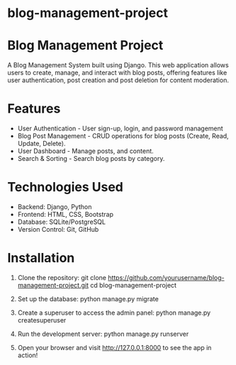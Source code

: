 # blog-management-project
# Blog Management Project

A Blog Management System built using Django. This web application allows users to create, manage, and interact with blog posts, offering features like user authentication, post creation and post deletion for content moderation.

# Features
- User Authentication - User sign-up, login, and password management
- Blog Post Management - CRUD operations for blog posts (Create, Read, Update, Delete).
- User Dashboard - Manage posts, and content.
- Search & Sorting - Search blog posts by category.

# Technologies Used
- Backend: Django, Python
- Frontend: HTML, CSS, Bootstrap
- Database: SQLite/PostgreSQL
- Version Control: Git, GitHub

# Installation
1. Clone the repository:
git clone https://github.com/yourusername/blog-management-project.git
cd blog-management-project

2. Set up the database:
python manage.py migrate

3. Create a superuser to access the admin panel:
python manage.py createsuperuser

4. Run the development server:
python manage.py runserver

5. Open your browser and visit http://127.0.0.1:8000 to see the app in action!

